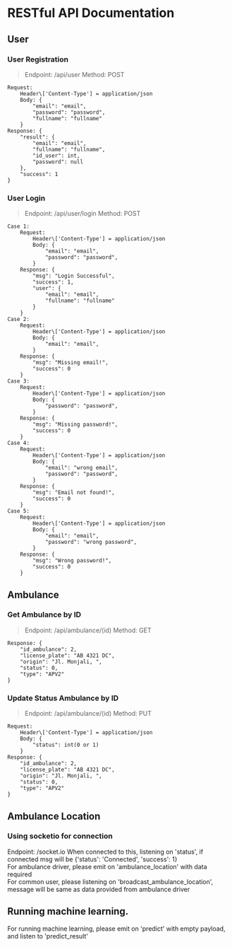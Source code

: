 # RESTful API Documentation

## User

### User Registration

> Endpoint: /api/user
> Method: POST

```
Request:
    Header\['Content-Type'] = application/json
    Body: {
        "email": "email",
        "password": "password",
        "fullname": "fullname"
    }
Response: {
    "result": {
        "email": "email",
        "fullname": "fullname",
        "id_user": int,
        "password": null
    },
    "success": 1
}
```

### User Login

> Endpoint: /api/user/login
> Method: POST

```
Case 1:
    Request:
        Header\['Content-Type'] = application/json
        Body: {
            "email": "email",
            "password": "password",
        }
    Response: {
        "msg": "Login Successful",
        "success": 1,
        "user": {
            "email": "email",
            "fullname": "fullname"
        }
    }
Case 2:
    Request:
        Header\['Content-Type'] = application/json
        Body: {
            "email": "email",
        }
    Response: {
        "msg": "Missing email!",
        "success": 0
    }
Case 3:
    Request:
        Header\['Content-Type'] = application/json
        Body: {
            "password": "password",
        }
    Response: {
        "msg": "Missing password!",
        "success": 0
    }
Case 4:
    Request:
        Header\['Content-Type'] = application/json
        Body: {
            "email": "wrong email",
            "password": "password",
        }
    Response: {
        "msg": "Email not found!",
        "success": 0
    }
Case 5:
    Request:
        Header\['Content-Type'] = application/json
        Body: {
            "email": "email",
            "password": "wrong password",
        }
    Response: {
        "msg": "Wrong password!",
        "success": 0
    }
```

## Ambulance

### Get Ambulance by ID

> Endpoint: /api/ambulance/(id)
> Method: GET

```
Response: {
    "id_ambulance": 2,
    "license_plate": "AB 4321 DC",
    "origin": "Jl. Monjali, ",
    "status": 0,
    "type": "APV2"
}
```

### Update Status Ambulance by ID

> Endpoint: /api/ambulance/(id)
> Method: PUT

```
Request:
    Header\['Content-Type'] = application/json
    Body: {
        "status": int(0 or 1)
    }
Response: {
    "id_ambulance": 2,
    "license_plate": "AB 4321 DC",
    "origin": "Jl. Monjali, ",
    "status": 0,
    "type": "APV2"
}
```

## Ambulance Location

### Using socketio for connection

Endpoint: /socket.io
When connected to this, listening on 'status', if connected msg will be {'status': 'Connected', 'success': 1}  
For ambulance driver, please emit on 'ambulance_location' with data required  
For common user, please listening on 'broadcast_ambulance_location', message will be same as data provided from ambulance driver

## Running machine learning.

For running machine learning, please emit on 'predict' with empty payload, and listen to 'predict_result'

